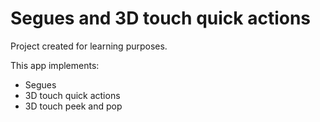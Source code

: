 # Segues and 3D touch quick actions

Project created for learning purposes.

This app implements:

* Segues
* 3D touch quick actions
* 3D touch peek and pop
